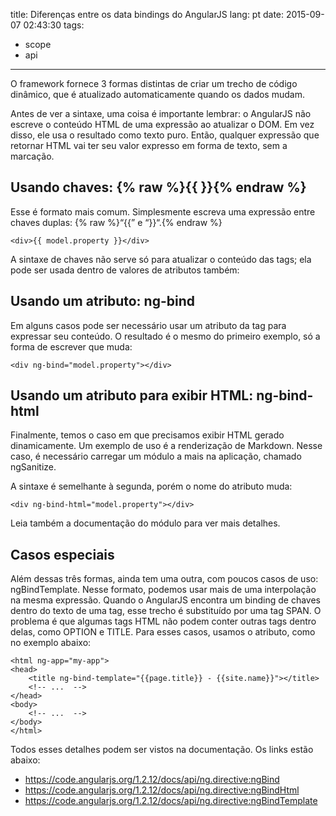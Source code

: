 title: Diferenças entre os data bindings do AngularJS
lang: pt
date: 2015-09-07 02:43:30
tags:
- scope
- api
---

O framework fornece 3 formas distintas de criar um trecho de código dinâmico, que é atualizado automaticamente quando
os dados mudam.

<!-- more -->

Antes de ver a sintaxe, uma coisa é importante lembrar: o AngularJS não escreve o conteúdo HTML de uma expressão ao
atualizar o DOM. Em vez disso, ele usa o resultado como texto puro. Então, qualquer expressão que retornar HTML vai
ter seu valor expresso em forma de texto, sem a marcação.

## Usando chaves: {% raw %}{{ }}{% endraw %}

Esse é formato mais comum. Simplesmente escreva uma expressão entre chaves duplas: {% raw %}“{{” e “}}“.{% endraw %}

```
<div>{{ model.property }}</div>
```

A sintaxe de chaves não serve só para atualizar o conteúdo das tags; ela pode ser usada dentro de valores de atributos
também:

## Usando um atributo: ng-bind

Em alguns casos pode ser necessário usar um atributo da tag para expressar seu conteúdo. O resultado é o mesmo do
primeiro exemplo, só a forma de escrever que muda:

```
<div ng-bind="model.property"></div>
```

## Usando um atributo para exibir HTML: ng-bind-html

Finalmente, temos o caso em que precisamos exibir HTML gerado dinamicamente. Um exemplo de uso é a renderização de
Markdown. Nesse caso, é necessário carregar um módulo a mais na aplicação, chamado ngSanitize.

A sintaxe é semelhante à segunda, porém o nome do atributo muda:

```
<div ng-bind-html="model.property"></div>
```

Leia também a documentação do módulo para ver mais detalhes.

## Casos especiais

Além dessas três formas, ainda tem uma outra, com poucos casos de uso: ngBindTemplate.
Nesse formato, podemos usar mais de uma interpolação na mesma expressão. Quando o AngularJS encontra um binding de
chaves dentro do texto de uma tag, esse trecho é substituído por uma tag SPAN. O problema é que algumas tags HTML
não podem conter outras tags dentro delas, como OPTION e TITLE. Para esses casos, usamos o atributo, como no exemplo
abaixo:

```
<html ng-app="my-app">
<head>
	<title ng-bind-template="{{page.title}} - {{site.name}}"></title>
	<!-- ...  -->
</head>
<body>
	<!-- ...  -->
</body>
</html>
```

Todos esses detalhes podem ser vistos na documentação. Os links estão abaixo:

 - https://code.angularjs.org/1.2.12/docs/api/ng.directive:ngBind
 - https://code.angularjs.org/1.2.12/docs/api/ng.directive:ngBindHtml
 - https://code.angularjs.org/1.2.12/docs/api/ng.directive:ngBindTemplate
